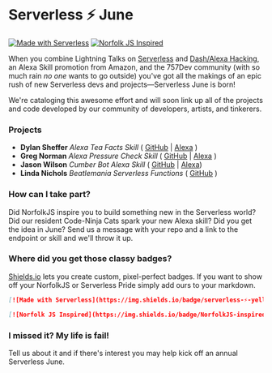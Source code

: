 # Serverless ⚡ June
[![Made with Serverless](https://img.shields.io/badge/serverless-⚡-yellow.svg?style=flat-square)](https://serverless.io) [![Norfolk JS Inspired](https://img.shields.io/badge/NorfolkJS-inspired-f3df49.svg?style=flat-square)](https://norfolkjs.org)

When you combine Lightning Talks on [Serverless](https://github.com/lynnaloo) and [Dash/Alexa Hacking](https://github.com/raelshark), an Alexa Skill promotion from Amazon, and the 757Dev community (with so much rain _no one_ wants to go outside) you've got all the makings of an epic rush of new Serverless devs and projects—Serverless June is born!

We're cataloging this awesome effort and will soon link up all of the projects and code developed by our community of developers, artists, and tinkerers.

### Projects

- **Dylan Sheffer** _Alexa Tea Facts Skill_ ( [GitHub](https://github.com/dylansheffer/Alexa-Tea-Facts-Skill) | [Alexa](https://www.amazon.com/Dylan-Sheffer-Tea-Facts/dp/B071K2MJJQ/) ) 
- **Greg Norman** _Alexa Pressure Check Skill_ ( [GitHub](https://github.com/raelshark/Alexa_PressureCheck.git) | [Alexa](https://www.amazon.com/Greg-Norman-Pressure-Check/dp/B073J2Z178/) )
- **Jason Wilson** _Cumber Bot Alexa Skill_ ( [GitHub](https://github.com/sgiobairog/cumber-bot) | [Alexa](https://www.amazon.com/dp/B073BL81K7))
- **Linda Nichols** _Beatlemania Serverless Functions_ ( [GitHub](https://github.com/lynnaloo/beatlemania) )

### How can I take part?
Did NorfolkJS inspire you to build something new in the Serverless world? Did our resident Code-Ninja Cats spark your new Alexa skill? Did you get the idea in June? Send us a message with your repo and a link to the endpoint or skill and we'll throw it up.

### Where did you get those classy badges?
[Shields.io](https://shields.io) lets you create custom, pixel-perfect badges. If you want to show off your NorfolkJS or Serverless Pride simply add ours to your markdown.
```markdown
[![Made with Serverless](https://img.shields.io/badge/serverless-⚡-yellow.svg?style=flat-square)](https://serverless.io)
```
```markdown
[![Norfolk JS Inspired](https://img.shields.io/badge/NorfolkJS-inspired-f3df49.svg?style=flat-square)](https://norfolkjs.org)
```

### I missed it? My life is fail!
Tell us about it and if there's interest you may help kick off an annual Serverless June. 

